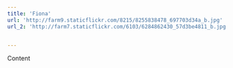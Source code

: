 ```yaml
---
title: 'Fiona'
url: 'http://farm9.staticflickr.com/8215/8255838478_697703d34a_b.jpg'
url_2: 'http://farm7.staticflickr.com/6103/6284862430_57d3be4811_b.jpg'


---
```


Content
